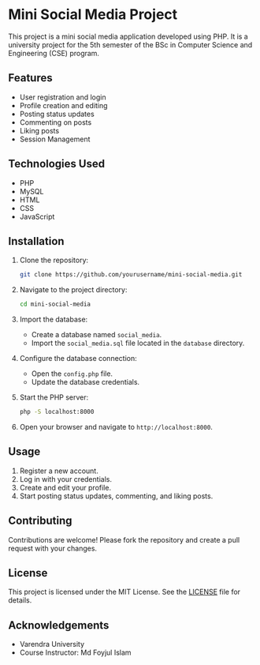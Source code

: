 # Mini Social Media Project

This project is a mini social media application developed using PHP. It is a university project for the 5th semester of the BSc in Computer Science and Engineering (CSE) program.

## Features

- User registration and login
- Profile creation and editing
- Posting status updates
- Commenting on posts
- Liking posts
- Session Management 

## Technologies Used

- PHP
- MySQL
- HTML
- CSS
- JavaScript

## Installation

1. Clone the repository:
    ```bash
    git clone https://github.com/yourusername/mini-social-media.git
    ```
2. Navigate to the project directory:
    ```bash
    cd mini-social-media
    ```
3. Import the database:
    - Create a database named `social_media`.
    - Import the `social_media.sql` file located in the `database` directory.

4. Configure the database connection:
    - Open the `config.php` file.
    - Update the database credentials.

5. Start the PHP server:
    ```bash
    php -S localhost:8000
    ```

6. Open your browser and navigate to `http://localhost:8000`.

## Usage

1. Register a new account.
2. Log in with your credentials.
3. Create and edit your profile.
4. Start posting status updates, commenting, and liking posts.


## Contributing

Contributions are welcome! Please fork the repository and create a pull request with your changes.

## License

This project is licensed under the MIT License. See the [LICENSE](LICENSE) file for details.

## Acknowledgements

- Varendra University
- Course Instructor: Md Foyjul Islam
